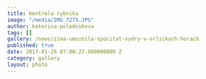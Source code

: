 ```yaml
---
title: Kontrola rybníka
image: "/media/IMG_7275.JPG"
author: katerina-polednikova
tags: []
gallery: /news/zima-umoznila-spocitat-vydry-v-orlickych-horach
published: true
date: 2017-01-26 07:00:27.000000000 Z
category: gallery
layout: photo
---
```

